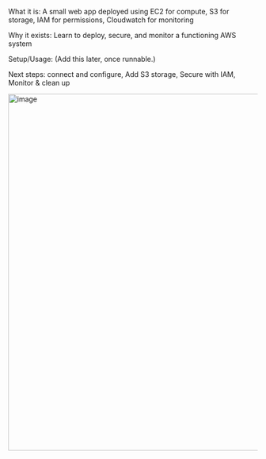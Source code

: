 What it is: A small web app deployed using EC2 for compute, S3 for storage, IAM for permissions, Cloudwatch for monitoring

Why it exists: Learn to deploy, secure, and monitor a functioning AWS system

Setup/Usage: (Add this later, once runnable.)

Next steps: connect and configure, Add S3 storage, Secure with IAM, Monitor & clean up

<img width="1366" height="720" alt="image" src="https://github.com/user-attachments/assets/9f212554-4375-465f-aaf7-f7f74f7ad6da" />


